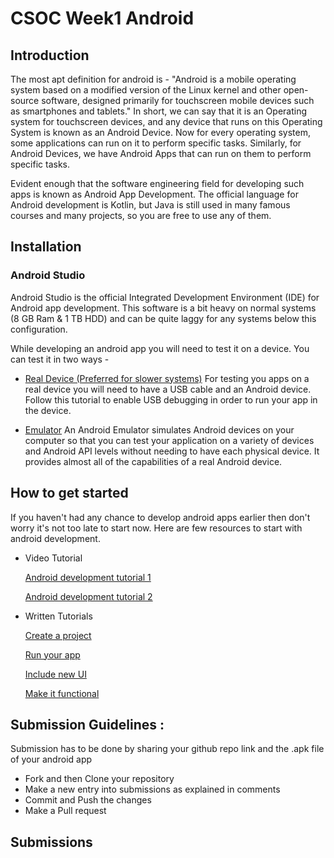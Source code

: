 # CSOC Week1 Android

##  Introduction
The most apt definition for android is - "Android is a mobile operating system based on a modified version of the Linux kernel and other open-source software, designed primarily for touchscreen mobile devices such as smartphones and tablets."
In short, we can say that it is an Operating system for touchscreen devices, and any device that runs on this Operating System is known as an Android Device. Now for every operating system, some applications can run on it to perform specific tasks. Similarly, for Android Devices, we have Android Apps that can run on them to perform specific tasks.

Evident enough that the software engineering field for developing such apps is known as Android App Development.
The official language for Android development is Kotlin, but Java is still used in many famous courses and many projects, so you are free to use any of them.

## Installation

### Android Studio

Android Studio is the official Integrated Development Environment (IDE) for Android app development. This software is a bit heavy on normal systems (8 GB Ram & 1 TB HDD) and can be quite laggy for any systems below this configuration.

[](https://developer.android.com/studio/install)

While developing an android app you will need to test it on a device. You can test it in two ways -

- [Real Device (Preferred for slower systems)](https://developer.android.com/studio/debug/dev-options)
For testing you apps on a real device you will need to have a USB cable and an Android device. Follow this tutorial to enable USB debugging in order to run your app in the device.

- [Emulator](https://developer.android.com/studio/run/emulator)
An Android Emulator simulates Android devices on your computer so that you can test your application on a variety of devices and Android API levels without needing to have each physical device. It provides almost all of the capabilities of a real Android device.


## How to get started

If you haven't had any chance to develop android apps earlier then don't worry it's not too late to start now. Here are few resources to start with android development.

- Video Tutorial

   [Android development tutorial 1](https://www.youtube.com/playlist?list=PLUcsbZa0qzu3Mri2tL1FzZy-5SX75UJfb)

   [Android development tutorial 2](https://www.youtube.com/playlist?list=PLgCYzUzKIBE8TUoCyjomGFqzTFcJ05OaC)
- Written Tutorials

   [Create a project](https://developer.android.com/training/basics/firstapp/creating-project)

   [Run your app](https://developer.android.com/training/basics/firstapp/running-app)

   [Include new UI](https://developer.android.com/training/basics/firstapp/building-ui)

   [Make it functional](https://developer.android.com/training/basics/firstapp/starting-activity)

## Submission Guidelines :

Submission has to be done by sharing your github repo link and the .apk file of your android app

- Fork and then Clone your repository
- Make a new entry into submissions as explained in comments
- Commit and Push the changes
- Make a Pull request

## Submissions

<!-- Add you name in below list as -->
<!-- - Your Name - [Repo Name](Link) [APK](APK Link) -->
<!-- - Raina Jain - [Hangman](https://github.com/RainaJain5/Hangman) [APK](https://github.com/RainaJain5/Hangman/blob/master/Hangman.apk) -->
